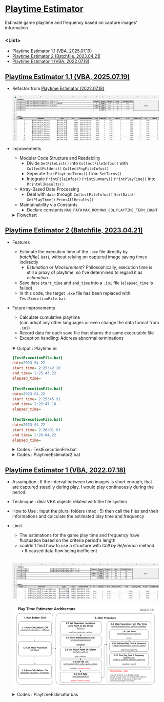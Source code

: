 # [Playtime Estimator](../../README.md#play-time-estimator)

Estimate game playtime and frequency based on capture images' information


### \<List>

- [Playtime Estimator 1.1 (VBA, 2025.07.19)](#playtime-estimator-11-vba-20250719)
- [Playtime Estimator 2 (Batchfile, 2023.04.21)](#playtime-estimator-2-batchfile-20230421)
- [Playtime Estimator 1 (VBA, 2022.07.18)](#playtime-estimator-1-vba-20220718)


## [Playtime Estimator 1.1 (VBA, 2025.07.19)](#list)

- Refactor from [Playtime Estimator (2022.07.18)](#playtime-estimator-20220718)

  ![PlayTimeEstimator_1.1_20250719](./Images/PlayTimeEstimator_1.1_20250719.PNG)

- Improvements
  - Modular Code Structure and Readability
    - Divide `GetFileList()` into `CollectFileInfos()` with `CollectFolders()` `CollectPngFileInfos()`
    - Seperate `InitPlaytimeTerms()` from `SetTerms()`
    - Integrate `PrintFileInfos()` `PrintSummary()` `PrintPlayTime()` into `PrintAllResults()`
  - Array-Based Data Processing
    - Deal with `data` through `CollectFileInfos()` `SortData()` `GetPlayTime()` `PrintAllResults()`
  - Maintainability via Constants
    - Declare constants `MAX_PATH` `MAX_ROW` `MAX_COL` `PLAYTIME_TERM_COUNT`
  <details>
  <summary>Flowchart</summary>

  ```mermaid
  flowchart TD
      A[btnRun_Click] --> B
      B[Get & Set Arguements : SetZero, SetUsingArea, and GetPath] -->  C
      C[Collect Folders and Files' Infos : CollectFileInfos with CollectFolders, and CollectPngFileInfos] --> D
      D[Sort Data in Array Operation : SortData] --> E
      E[Get Play Time : InitPlaytimeTerms, GetPlayTime with SetTerms, and CalPlayTime] --> F
      F[Print The Results : PrintAllResults with PrintFileInfos, PrintSummary, and PrintPlayTime] --> G
      G[End]
  
      subgraph Main
          B
          C
          D
          E
          F
      end
  ```
  </details>


## [Playtime Estimator 2 (Batchfile, 2023.04.21)](#list)

- Features
  - Estimate the execution time of the `.exe` file directly by *batchfile*(`.bat`), without relying on captured image saving times indirectly  
    - *Estimation* or *Measurement*? Philosophically, execution time is still a proxy of playtime, so I've determined to regard it as *estimation*.
  - Save `date` `start_time` and `end_time` into a `.ini` file (`elapsed_time` is failed)
  - In this code, the target `.exe` file has been replaced with `TestExecutionFile.bat`.
- Future improvements
  - Calculate cumulative playtime  
    (can adopt any other languages or even change the data format from `.ini`)
  - Record data for each save file that shares the same executable file
  - Exception handling: Address abnormal terminations

  <br>
  <details open>
    <summary>Output : Playtime.ini</summary>

  ```ini
  [TestExecutionFile.bat] 
  date=2023-04-22 
  start_time= 2:25:42.10 
  end_time= 2:25:43.22 
  elapsed_time= 

  [TestExecutionFile.bat] 
  date=2023-04-22 
  start_time= 2:25:45.91 
  end_time= 2:25:47.18 
  elapsed_time= 

  [TestExecutionFile.bat] 
  date=2023-04-22 
  start_time= 2:26:01.03 
  end_time= 2:26:04.22 
  elapsed_time= 
  ```
  </details>
  <details>
    <summary>Codes : TestExecutionFile.bat</summary>

  ```bat
  @echo off

  :: "almost" written by ChatGPT

  setlocal enableextensions enabledelayedexpansion

  set /a "n = %random% %% 3 + 1"
  set start_time=!time!
  timeout /t %n% > nul
  set end_time=!time!

  :: set /a "start_ms=((1!start_time:~0,2!-100)*3600 + (1!start_time:~3,2!-100)*60 + (1!start_time:~6,2!-100))*100 + (1!start_time:~9,2!-100)"
  :: set /a "end_ms=((1!end_time:~0,2!-100)*3600 + (1!end_time:~3,2!-100)*60 + (1!end_time:~6,2!-100))*100 + (1!end_time:~9,2!-100)"
  :: set /a "elapsed_time=(end_ms - start_ms) / 100"
  :: 균형이 맞지 않는 괄호

  echo [%0 starts running.]
  echo  Running time : %start_time% ~ %end_time%
  :: echo  Running time : %elapsed_time%?? (%start_time% ~ %end_time% )
  echo [%0 has ended.]

  endlocal
  ```
  </details>

  <details>
    <summary>Codes : PlaytimeEstimator2.bat</summary>

  ```bat
  @echo off

  :: "almost" written by ChatGPT

  :: Setting
  setlocal
  set program=TestExecutionFile.bat
  set log_file=Playtime.ini

  :: Run the program and measure its start and end time
  set start_time=%time%
  call %program%
  set end_time=%time%

  :: Calculate elapsed time.
  :: set /a elapsed_time=(1%end_time:~0,2%-100)*3600 + (1%end_time:~3,2%-100)*60 + (1%end_time:~6,2%-100) - ((1%start_time:~0,2%-100)*3600 + (1%start_time:~3,2%-100)*60 + (1%start_time:~6,2%-100))
  :: 균형이 맞지 않는 괄호

  :: Save execution date and time to log file.
  echo [%program%] >> %log_file%
  echo date=%date% >> %log_file%
  echo start_time=%start_time% >> %log_file%
  echo end_time=%end_time% >> %log_file%
  echo elapsed_time=%elapsed_time% >> %log_file%
  echo.>> %log_file%

  echo The recent playtime has been saved into "%log_file%".
  ```
  </details>


## [Playtime Estimator 1 (VBA, 2022.07.18)](#list)

- Assumption : If the interval between two images is short enough, that are captured steadily during play, I would play continuously during the period.
- Technique : deal VBA objects related with the file system
- How to Use : Input the plural folders (max : 5) then call the files and their informations and calculate the estimated play time and frequency 
- Limit
  - The estimations for the game play time and frequency have fluctuation based on the criteria period's length
  - couldn't find how to use a structure with *Call by Reference* method  
    → It caused data flow being inefficient

  <br>

  ![Playtime Estimator](Images/PlaytimeEstimator.PNG)

  ![Playtime Estimator Architecture](Images/PlaytimeEstimator_Architecture_20220718.PNG)

  <details>
    <summary>Codes : PlaytimeEstimator.bas</summary>

  ##### Modul1
  ```vba
  Public Type FileInfo

      fileName        As String
      fileType        As String
      fileSize        As Integer
      fileDateCreated As Date

  End Type
  ```

  ##### Sheet1
  ```vba
  Option Explicit
  ```
  ```vba
  Private Sub btnRun_Click()

      Application.Calculation = xlManual
          Call Main
      Application.Calculation = xlAutomatic

  End Sub
  ```
  ```vba
  Sub Main()

      ' Set zero points
      Dim readZero    As Range
      Dim printZero   As Range
      Dim calZero     As Range
      Call SetZero(readZero, printZero, calZero)

      ' Set area to print
      Dim usingArea   As Range
      Call SetUsingArea(printZero, usingArea)

      ' Get path
      Dim path(5)     As String
      Dim pathLen     As Integer
      Call GetPath(readZero, path, pathLen)

      ' Get oFile collection's informations to 'data' array
      Dim numFiles    As Integer
      Call GetFileList(printZero, calZero, path, pathLen, numFiles)

  '    ' Failure : can't use structure array as a ByRef parameter (actually it seems to perform not so significantly improved)
  '    ' Get oFile collection's informations to 'data' array
  '    Dim data(100)      As FileInfo
  '    Dim numFiles       As Integer
  '    Call GetFileList(printZero, path, pathLen, data, numFiles)
  '    ' cause an error : Only public user defined types defined in public object modules can be used as parameters or return types for public procedures of class modules or as fields of public user defined types
  '    ' https://docs.microsoft.com/ko-kr/office/vba/language/reference/user-interface-help/only-public-user-defined-types-defined-in-public-object-modules-can-be-used-as-p
  '
  '    ' Print data
  '    Call PrintFileList(printZero, data, numFiles)

      ' Sort data on the sheet by DateCreated
      Call SortData(printZero)

      ' Get play time
      Call GetPlayTime(printZero, calZero, numFiles)

  End Sub
  ```
  ```vba
  Sub SetZero(ByRef readZero As Range, printZero As Range, calZero As Range)

      Set readZero = Range("B2")
      Set printZero = Range("A11")
      Set calZero = Range("F3")

  End Sub
  ```
  ```vba
  Sub SetUsingArea(ByRef printZero As Range, ByRef usingArea As Range)

      Set usingArea = Range(printZero, printZero.Offset(10000, 12))

      usingArea.ClearContents
      ' usingArea.VerticalAlignment = xlCenter                                            ' why doesn't it work? aligned manually on the sheet

  End Sub
  ```
  ```vba
  Sub GetPath(ByRef readZero As Range, ByRef path As Variant, ByRef pathLen As Integer)   ' array should be passed as Variant

      pathLen = Range(readZero, readZero.End(xlDown)).Count
          Debug.Print "pathLen : " & pathLen

      If pathLen > 0 And readZero <> "" Then
          Dim i As Integer
          For i = 1 To pathLen
              path(i) = readZero.Offset(i - 1, 0).Value
              Debug.Print path(i)
          Next i
      Else
          path(1) = ThisWorkbook.path
          Debug.Print path(1)
      End If

  End Sub
  ```
  ```vba
  Sub GetFileList(ByRef printZero As Range, ByRef calZero As Range, ByRef path As Variant, ByRef pathLen As Integer, ByRef numFiles As Integer)
  'Sub GetFileList(ByRef printZero As Range, ByRef path As Variant, ByRef pathLen As Integer, ByRef data As Variant, ByRef numFiles As Integer)

      Dim oFSO        As Object
      Dim oFolder(5)  As Object
      Dim oFile       As Object

      Set oFSO = CreateObject("Scripting.FileSystemObject")

      ' Get the length of the struct array
      Dim i           As Integer
      For i = 1 To pathLen
          Set oFolder(i) = oFSO.GetFolder(path(i))
          ' Debug.Print oFolder.Name
          numFiles = numFiles + oFolder(i).Files.Count
          ' Debug.Print "numFiles : " & numFiles                                          ' ok
      Next i

      ' Save data into the struct array
      Dim data()      As FileInfo
      ReDim data(numFiles)
      For i = 1 To pathLen
          Set oFolder(i) = oFSO.GetFolder(path(i))
          Dim j As Integer
          For Each oFile In oFolder(i).Files                                              ' .Files property returns a Files collection consisting of all File objects
              If oFile.Type = "알씨 PNG 파일" Then                                        ' how can it be just "PNG"?
                  data(j).fileName = oFile.Name
                  data(j).fileType = oFile.Type
                  data(j).fileSize = oFile.Size
                  data(j).fileDateCreated = oFile.DateCreated
                  j = j + 1
              Else
                  numFiles = numFiles - 1
              End If
          Next oFile
      Next i
      Debug.Print "numFiles : " & numFiles

      ' Print pathLen and numFiles
      calZero.Offset(0, 0).Value = pathLen
      calZero.Offset(2, 0).Value = numFiles

      ' Print data on the sheet
      For i = 0 To numFiles - 1
          printZero.Offset(i, 0) = i + 1
          printZero.Offset(i, 1) = data(i).fileName
          printZero.Offset(i, 2) = data(i).fileType
          printZero.Offset(i, 3) = data(i).fileSize
          printZero.Offset(i, 4) = data(i).fileDateCreated
      Next i

  End Sub
  ```
  ```vba
  'Sub PrintFileList(ByRef printZero As Range, ByRef data As Variant, ByRef numFiles As Integer)
  '
  '    ' Print data on the sheet
  '    For i = 0 To numFiles - 1
  '        printZero.Offset(i, 0) = data(i).fileName
  '        printZero.Offset(i, 1) = data(i).fileType
  '        printZero.Offset(i, 2) = data(i).fileSize
  '        printZero.Offset(i, 3) = data(i).fileDateCreated
  '    Next i
  '
  'End Sub
  ```
  ```vba
  Sub SortData(ByRef printZero As Range)

      ' Debug.Print printZero.End(xlDown).Address                                         ' ok : $A$1416
      Range(printZero, printZero.End(xlDown).Offset(0, 4)).Sort _
          Key1:=printZero.Offset(0, 4), _
          Order1:=xlAscending

  End Sub
  ```
  ```vba
  Sub GetPlayTime(ByRef printZero As Range, ByRef calZero As Range, ByRef numFiles As Integer)

      Dim playTime(4) As Double
      Dim playFreq(4) As Integer

      ' Set playFreq() start from 1
      Dim i           As Integer
      For i = 1 To 4
          playFreq(i) = 1
      Next i

      ' Set terms for calculating playTime
      Dim terms(4)    As Single                                                           ' hour
      Call SetTerms(printZero, calZero, terms)

      ' Calculate
      Call CalPlayTime(printZero, numFiles, terms, playTime, playFreq)

      ' Print calculation results
      Call PrintPlayTime(calZero, numFiles, playTime, playFreq)

  End Sub
  ```
  ```vba
  Sub SetTerms(ByRef printZero As Range, ByRef calZero As Range, ByRef terms As Variant)

      ' Set terms for calculating playTime
      terms(1) = 1
      terms(2) = 1.25
      terms(3) = 1.5
      terms(4) = 1.75

      Dim i As Integer
      For i = 1 To 4
          calZero.Offset(i - 1, 1).Value = terms(i) & "h"
          printZero.Offset(-1, 5 + 2 * (i - 1)).Value = terms(i) & "h"
          printZero.Offset(-1, 6 + 2 * (i - 1)).Value = "Freq" & terms(i) & "h"
      Next i

  End Sub
  ```
  ```vba
  Sub CalPlayTime(ByRef printZero As Range, ByRef numFiles As Integer, ByRef terms As Variant, ByRef playTime As Variant, ByRef playFreq As Variant)

      Dim diff        As Double
      Dim i           As Integer
      Dim j           As Integer
      Dim continuous  As Integer

      ' Calculate playTime() and playFreq()
      For i = 1 To numFiles - 1
          diff = (printZero.Offset(i, 4).Value - printZero.Offset(i - 1, 4).Value) * 24   ' hour

          continuous = 99
          For j = 1 To 4
              If diff < terms(j) Then
                  continuous = j
                  Exit For                                                                ' break
              End If
          Next j

          For j = 1 To 4
              If continuous <= j Then
                  playTime(j) = playTime(j) + diff
              Else
                  playFreq(j) = playFreq(j) + 1
              End If
          Next j

          For j = 1 To 4
              printZero.Offset(i, 5 + 2 * (j - 1)).Value = playTime(j)
              printZero.Offset(i, 6 + 2 * (j - 1)).Value = playFreq(j)
          Next j
      Next i

  End Sub
  ```
  ```vba
  Sub PrintPlayTime(ByRef calZero As Range, numFiles As Integer, playTime As Variant, playFreq As Variant)

      ' Print calculation results
      Dim i As Integer
      For i = 1 To 4
          calZero.Offset(i - 1, 2).Value = playTime(i)
          calZero.Offset(i - 1, 3).Value = playFreq(i)
          calZero.Offset(i - 1, 4).Value = playTime(i) / playFreq(i)
      Next i

  End Sub
  ```
  </details>